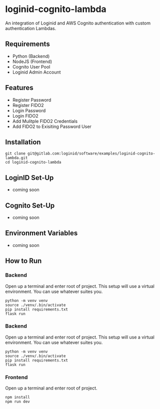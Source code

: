 # loginid-cognito-lambda

An integration of Loginid and AWS Cognito authentication with custom authentication Lambdas.

## Requirements

- Python (Backend)
- NodeJS (Frontend)
- Cognito User Pool
- Loginid Admin Account

## Features

- Register Password
- Register FIDO2
- Login Password
- Login FIDO2
- Add Mulitple FIDO2 Credentials
- Add FIDO2 to Exisiting Password User

## Installation

```
git clone git@gitlab.com:loginid/software/examples/loginid-cognito-lambda.git
cd loginid-cognito-lambda
```

## LoginID Set-Up

- coming soon

## Cognito Set-Up

- coming soon

## Environment Variables

- coming soon

## How to Run

### Backend

Open up a terminal and enter root of project. This setup will use a virtual environment. You can use whatever suites you.

```
python -m venv venv
source ./venv/.bin/activate
pip install requirements.txt
flask run
```

### Backend

Open up a terminal and enter root of project. This setup will use a virtual environment. You can use whatever suites you.

```
python -m venv venv
source ./venv/.bin/activate
pip install requirements.txt
flask run
```

### Frontend

Open up a terminal and enter root of project.

```
npm install
npm run dev
```
